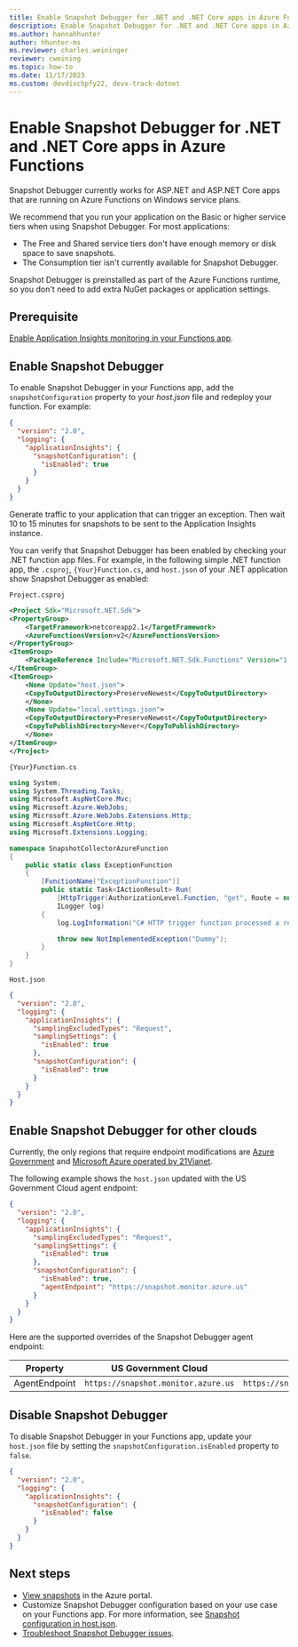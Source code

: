 ```yaml
---
title: Enable Snapshot Debugger for .NET and .NET Core apps in Azure Functions | Microsoft Docs
description: Enable Snapshot Debugger for .NET and .NET Core apps in Azure Functions.
ms.author: hannahhunter
author: hhunter-ms
ms.reviewer: charles.weininger
reviewer: cweining
ms.topic: how-to
ms.date: 11/17/2023
ms.custom: devdivchpfy22, devx-track-dotnet
---
```


# Enable Snapshot Debugger for .NET and .NET Core apps in Azure Functions

Snapshot Debugger currently works for ASP.NET and ASP.NET Core apps that are running on Azure Functions on Windows service plans.

We recommend that you run your application on the Basic or higher service tiers when using Snapshot Debugger. For most applications:
- The Free and Shared service tiers don't have enough memory or disk space to save snapshots. 
- The Consumption tier isn't currently available for Snapshot Debugger.

Snapshot Debugger is preinstalled as part of the Azure Functions runtime, so you don't need to add extra NuGet packages or application settings.

## Prerequisite

[Enable Application Insights monitoring in your Functions app](../../azure-functions/configure-monitoring.md#new-function-app-in-the-portal).

## Enable Snapshot Debugger

To enable Snapshot Debugger in your Functions app, add the `snapshotConfiguration` property to your *host.json* file and redeploy your function. For example:

```json
{
  "version": "2.0",
  "logging": {
    "applicationInsights": {
      "snapshotConfiguration": {
        "isEnabled": true
      }
    }
  }
}
```
Generate traffic to your application that can trigger an exception. Then wait 10 to 15 minutes for snapshots to be sent to the Application Insights instance.

You can verify that Snapshot Debugger has been enabled by checking your .NET function app files. For example, in the following simple .NET function app, the `.csproj`, `{Your}Function.cs`, and `host.json` of your .NET application show Snapshot Debugger as enabled:

`Project.csproj`

```xml
<Project Sdk="Microsoft.NET.Sdk">
<PropertyGroup>
    <TargetFramework>netcoreapp2.1</TargetFramework>
    <AzureFunctionsVersion>v2</AzureFunctionsVersion>
</PropertyGroup>
<ItemGroup>
    <PackageReference Include="Microsoft.NET.Sdk.Functions" Version="1.0.31" />
</ItemGroup>
<ItemGroup>
    <None Update="host.json">
    <CopyToOutputDirectory>PreserveNewest</CopyToOutputDirectory>
    </None>
    <None Update="local.settings.json">
    <CopyToOutputDirectory>PreserveNewest</CopyToOutputDirectory>
    <CopyToPublishDirectory>Never</CopyToPublishDirectory>
    </None>
</ItemGroup>
</Project>
```

`{Your}Function.cs`

```csharp
using System;
using System.Threading.Tasks;
using Microsoft.AspNetCore.Mvc;
using Microsoft.Azure.WebJobs;
using Microsoft.Azure.WebJobs.Extensions.Http;
using Microsoft.AspNetCore.Http;
using Microsoft.Extensions.Logging;

namespace SnapshotCollectorAzureFunction
{
    public static class ExceptionFunction
    {
        [FunctionName("ExceptionFunction")]
        public static Task<IActionResult> Run(
            [HttpTrigger(AuthorizationLevel.Function, "get", Route = null)] HttpRequest req,
            ILogger log)
        {
            log.LogInformation("C# HTTP trigger function processed a request.");

            throw new NotImplementedException("Dummy");
        }
    }
}
```

`Host.json`

```json
{
  "version": "2.0",
  "logging": {
    "applicationInsights": {
      "samplingExcludedTypes": "Request",
      "samplingSettings": {
        "isEnabled": true
      },
      "snapshotConfiguration": {
        "isEnabled": true
      }
    }
  }
}
```

## Enable Snapshot Debugger for other clouds

Currently, the only regions that require endpoint modifications are [Azure Government](../../azure-government/compare-azure-government-global-azure.md#application-insights) and [Microsoft Azure operated by 21Vianet](/azure/china/resources-developer-guide).

The following example shows the `host.json` updated with the US Government Cloud agent endpoint:

```json
{
  "version": "2.0",
  "logging": {
    "applicationInsights": {
      "samplingExcludedTypes": "Request",
      "samplingSettings": {
        "isEnabled": true
      },
      "snapshotConfiguration": {
        "isEnabled": true,
        "agentEndpoint": "https://snapshot.monitor.azure.us"
      }
    }
  }
}
```

Here are the supported overrides of the Snapshot Debugger agent endpoint:

|Property    | US Government Cloud | China Cloud |
|---------------|---------------------|-------------|
|AgentEndpoint         | `https://snapshot.monitor.azure.us`    | `https://snapshot.monitor.azure.cn` |

## Disable Snapshot Debugger

To disable Snapshot Debugger in your Functions app, update your `host.json` file by setting the `snapshotConfiguration.isEnabled` property to `false`.

```json
{
  "version": "2.0",
  "logging": {
    "applicationInsights": {
      "snapshotConfiguration": {
        "isEnabled": false
      }
    }
  }
}
```

## Next steps

- [View snapshots](snapshot-debugger-data.md?toc=/azure/azure-monitor/toc.json#access-debug-snapshots-in-the-portal) in the Azure portal.
- Customize Snapshot Debugger configuration based on your use case on your Functions app. For more information, see [Snapshot configuration in host.json](../../azure-functions/functions-host-json.md#applicationinsightssnapshotconfiguration).
- [Troubleshoot Snapshot Debugger issues](snapshot-debugger-troubleshoot.md).
